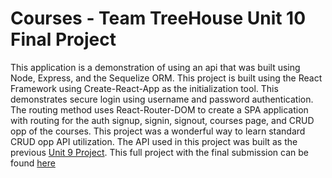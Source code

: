 # Courses - Team TreeHouse Unit 10 Final Project

This application is a demonstration of using an api that was built using Node, Express, and the Sequelize ORM. This project is built using the React Framework using Create-React-App as the initialization tool. This demonstrates secure login using username and password authentication. The routing method uses React-Router-DOM to create a SPA application with routing for the auth signup, signin, signout, courses page, and CRUD opp of the courses. This project was a wonderful way to learn standard CRUD opp API utilization. The API used in this project was built as the previous [Unit 9 Project](https://github.com/tylerdh12/Project-9-TreehouseFSJ). This full project with the final submission can be found [here](https://github.com/tylerdh12/Project-10-Treehouse-FSJ)
